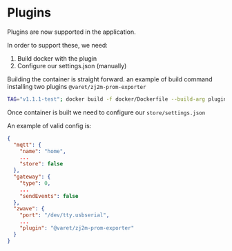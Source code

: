 # Plugins

Plugins are now supported in the application.

In order to support these, we need:

1. Build docker with the plugin
2. Configure our settings.json (manually)

Building the container is straight forward. an example of build command installing two plugins `@varet/zj2m-prom-exporter`

```bash
TAG="v1.1.1-test"; docker build -f docker/Dockerfile --build-arg plugins="@varet/zj2m-prom-exporter" -t localdocker.dc.rb11.eu/zwavejs2mqtt:${TAG} .
```

Once container is built we need to configure our `store/settings.json`

An example of valid config is:

```json
{
  "mqtt": {
    "name": "home",
    ...
    "store": false
  },
  "gateway": {
    "type": 0,
    ...
    "sendEvents": false
  },
  "zwave": {
    "port": "/dev/tty.usbserial",
    ...
    "plugin": "@varet/zj2m-prom-exporter"
  }
}
```
